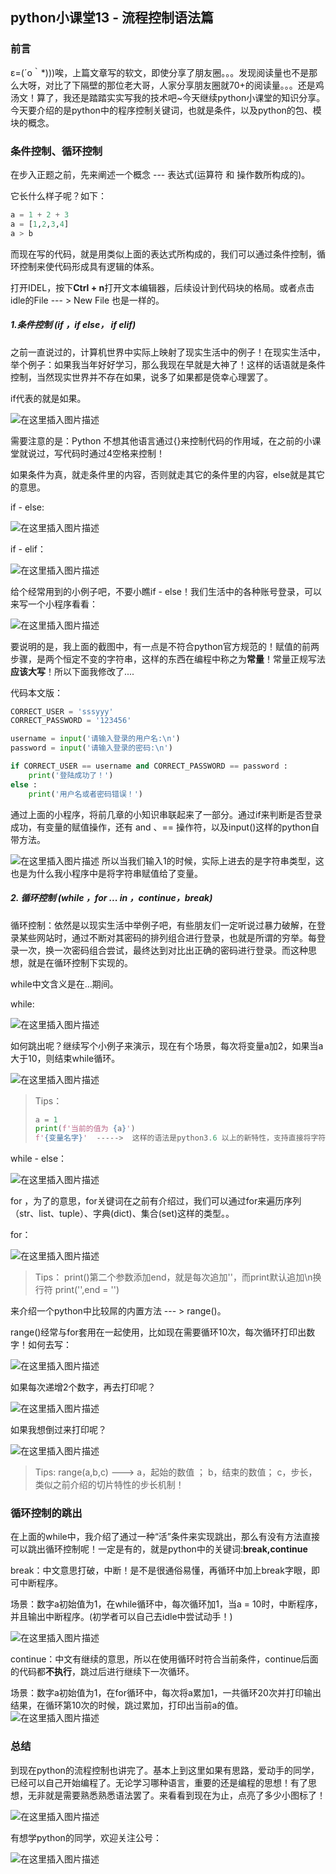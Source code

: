 ## python小课堂13 - 流程控制语法篇


### 前言

ε=(´ο｀*)))唉，上篇文章写的软文，即使分享了朋友圈。。。发现阅读量也不是那么大呀，对比了下隔壁的那位老大哥，人家分享朋友圈就70+的阅读量。。。还是鸡汤文！算了，我还是踏踏实实写我的技术吧~今天继续python小课堂的知识分享。今天要介绍的是python中的程序控制关键词，也就是条件，以及python的包、模块的概念。

### 条件控制、循环控制

在步入正题之前，先来阐述一个概念 --- 表达式(运算符 和 操作数所构成的)。

它长什么样子呢？如下：

```python
a = 1 + 2 + 3
a = [1,2,3,4]
a > b
```

而现在写的代码，就是用类似上面的表达式所构成的，我们可以通过条件控制，循环控制来使代码形成具有逻辑的体系。

打开IDEL，按下**Ctrl + n**打开文本编辑器，后续设计到代码块的格局。或者点击idle的File --- > New File 也是一样的。

##### 1.条件控制  (if ，if  else， if elif)

之前一直说过的，计算机世界中实际上映射了现实生活中的例子！在现实生活中，举个例子：如果我当年好好学习，那么我现在早就是大神了！这样的话语就是条件控制，当然现实世界并不存在如果，说多了如果都是侥幸心理罢了。

if代表的就是如果。

![在这里插入图片描述](https://img-blog.csdnimg.cn/20181129122749846.png?x-oss-process=image/watermark,type_ZmFuZ3poZW5naGVpdGk,shadow_10,text_aHR0cHM6Ly9ibG9nLmNzZG4ubmV0L3M3NDA1NTY0NzI=,size_16,color_FFFFFF,t_70)

需要注意的是：Python 不想其他语言通过{}来控制代码的作用域，在之前的小课堂就说过，写代码时通过4空格来控制！


如果条件为真，就走条件里的内容，否则就走其它的条件里的内容，else就是其它的意思。

if - else:

![在这里插入图片描述](https://img-blog.csdnimg.cn/20181129122805471.png?x-oss-process=image/watermark,type_ZmFuZ3poZW5naGVpdGk,shadow_10,text_aHR0cHM6Ly9ibG9nLmNzZG4ubmV0L3M3NDA1NTY0NzI=,size_16,color_FFFFFF,t_70)

if - elif：

![在这里插入图片描述](https://img-blog.csdnimg.cn/20181129122815315.png?x-oss-process=image/watermark,type_ZmFuZ3poZW5naGVpdGk,shadow_10,text_aHR0cHM6Ly9ibG9nLmNzZG4ubmV0L3M3NDA1NTY0NzI=,size_16,color_FFFFFF,t_70)

给个经常用到的小例子吧，不要小瞧if - else！我们生活中的各种账号登录，可以来写一个小程序看看：

![在这里插入图片描述](https://img-blog.csdnimg.cn/20181129122823582.png?x-oss-process=image/watermark,type_ZmFuZ3poZW5naGVpdGk,shadow_10,text_aHR0cHM6Ly9ibG9nLmNzZG4ubmV0L3M3NDA1NTY0NzI=,size_16,color_FFFFFF,t_70)

要说明的是，我上面的截图中，有一点是不符合python官方规范的！赋值的前两步骤，是两个恒定不变的字符串，这样的东西在编程中称之为**常量**！常量正规写法**应该大写**！所以下面我修改了....


代码本文版：


```python
CORRECT_USER = 'sssyyy'
CORRECT_PASSWORD = '123456'

username = input('请输入登录的用户名:\n')
password = input('请输入登录的密码:\n')

if CORRECT_USER == username and CORRECT_PASSWORD == password :
    print('登陆成功了！')
else :
    print('用户名或者密码错误！')
```

通过上面的小程序，将前几章的小知识串联起来了一部分。通过if来判断是否登录成功，有变量的赋值操作，还有 and 、== 操作符，以及input()这样的python自带方法。

  ![在这里插入图片描述](https://img-blog.csdnimg.cn/20181129122905538.png)
所以当我们输入1的时候，实际上进去的是字符串类型，这也是为什么我小程序中是将字符串赋值给了变量。

 ##### 2. 循环控制   (while  ，for ...  in ，continue，break)

循环控制：依然是以现实生活中举例子吧，有些朋友们一定听说过暴力破解，在登录某些网站时，通过不断对其密码的排列组合进行登录，也就是所谓的穷举。每登录一次，换一次密码组合尝试，最终达到对比出正确的密码进行登录。而这种思想，就是在循环控制下实现的。

while中文含义是在…期间。

while:

![在这里插入图片描述](https://img-blog.csdnimg.cn/2018112912292733.png?x-oss-process=image/watermark,type_ZmFuZ3poZW5naGVpdGk,shadow_10,text_aHR0cHM6Ly9ibG9nLmNzZG4ubmV0L3M3NDA1NTY0NzI=,size_16,color_FFFFFF,t_70)


如何跳出呢？继续写个小例子来演示，现在有个场景，每次将变量a加2，如果当a大于10，则结束while循环。

![在这里插入图片描述](https://img-blog.csdnimg.cn/20181129122936595.png?x-oss-process=image/watermark,type_ZmFuZ3poZW5naGVpdGk,shadow_10,text_aHR0cHM6Ly9ibG9nLmNzZG4ubmV0L3M3NDA1NTY0NzI=,size_16,color_FFFFFF,t_70)

>Tips：
>```python
>a = 1
>print(f'当前的值为 {a}')
>f'{变量名字}'  ----->  这样的语法是python3.6 以上的新特性，支持直接将字符串进行格式化。而不需要自己手动在后面累加。


while - else：



![在这里插入图片描述](https://img-blog.csdnimg.cn/20181129123033951.png?x-oss-process=image/watermark,type_ZmFuZ3poZW5naGVpdGk,shadow_10,text_aHR0cHM6Ly9ibG9nLmNzZG4ubmV0L3M3NDA1NTY0NzI=,size_16,color_FFFFFF,t_70)


for ，为了的意思，for关键词在之前有介绍过，我们可以通过for来遍历序列（str、list、tuple）、字典(dict)、集合(set)这样的类型。。

for：

![在这里插入图片描述](https://img-blog.csdnimg.cn/20181129123047324.png?x-oss-process=image/watermark,type_ZmFuZ3poZW5naGVpdGk,shadow_10,text_aHR0cHM6Ly9ibG9nLmNzZG4ubmV0L3M3NDA1NTY0NzI=,size_16,color_FFFFFF,t_70)

> Tips：
> print()第二个参数添加end，就是每次追加''，而print默认追加\n换行符
> print('',end = '')

来介绍一个python中比较屌的内置方法 --- > range()。

range()经常与for套用在一起使用，比如现在需要循环10次，每次循环打印出数字！如何去写：

![在这里插入图片描述](https://img-blog.csdnimg.cn/20181129123114328.png?x-oss-process=image/watermark,type_ZmFuZ3poZW5naGVpdGk,shadow_10,text_aHR0cHM6Ly9ibG9nLmNzZG4ubmV0L3M3NDA1NTY0NzI=,size_16,color_FFFFFF,t_70)

如果每次递增2个数字，再去打印呢？



![在这里插入图片描述](https://img-blog.csdnimg.cn/20181129123122987.png?x-oss-process=image/watermark,type_ZmFuZ3poZW5naGVpdGk,shadow_10,text_aHR0cHM6Ly9ibG9nLmNzZG4ubmV0L3M3NDA1NTY0NzI=,size_16,color_FFFFFF,t_70)

如果我想倒过来打印呢？



![在这里插入图片描述](https://img-blog.csdnimg.cn/20181129123133376.png?x-oss-process=image/watermark,type_ZmFuZ3poZW5naGVpdGk,shadow_10,text_aHR0cHM6Ly9ibG9nLmNzZG4ubmV0L3M3NDA1NTY0NzI=,size_16,color_FFFFFF,t_70)

> Tips:
> range(a,b,c)  --->  a，起始的数值 ； b，结束的数值； c，步长，类似之前介绍的切片特性的步长机制！

### 循环控制的跳出

在上面的while中，我介绍了通过一种“活”条件来实现跳出，那么有没有方法直接可以跳出循环控制呢！一定是有的，就是python中的关键词:**break,continue**

break：中文意思打破，中断！是不是很通俗易懂，再循环中加上break字眼，即可中断程序。

场景：数字a初始值为1，在while循环中，每次循环加1，当a = 10时，中断程序，并且输出中断程序。(初学者可以自己去idle中尝试动手！)

![在这里插入图片描述](https://img-blog.csdnimg.cn/20181129123206659.png?x-oss-process=image/watermark,type_ZmFuZ3poZW5naGVpdGk,shadow_10,text_aHR0cHM6Ly9ibG9nLmNzZG4ubmV0L3M3NDA1NTY0NzI=,size_16,color_FFFFFF,t_70)


continue：中文有继续的意思，所以在使用循环时符合当前条件，continue后面的代码都**不执行**，跳过后进行继续下一次循环。

场景：数字a初始值为1，在for循环中，每次将a累加1，一共循环20次并打印输出结果，在循环第10次的时候，跳过累加，打印出当前a的值。
![在这里插入图片描述](https://img-blog.csdnimg.cn/20181129123219286.png?x-oss-process=image/watermark,type_ZmFuZ3poZW5naGVpdGk,shadow_10,text_aHR0cHM6Ly9ibG9nLmNzZG4ubmV0L3M3NDA1NTY0NzI=,size_16,color_FFFFFF,t_70)

### 总结

到现在python的流程控制也讲完了。基本上到这里如果有思路，爱动手的同学，已经可以自己开始编程了。无论学习哪种语言，重要的还是编程的思想！有了思想，无非就是需要熟悉熟悉语法罢了。来看看到现在为止，点亮了多少小图标了！

![在这里插入图片描述](https://img-blog.csdnimg.cn/20181129123241531.png?x-oss-process=image/watermark,type_ZmFuZ3poZW5naGVpdGk,shadow_10,text_aHR0cHM6Ly9ibG9nLmNzZG4ubmV0L3M3NDA1NTY0NzI=,size_16,color_FFFFFF,t_70)

有想学python的同学，欢迎关注公号：

![在这里插入图片描述](https://img-blog.csdnimg.cn/20181129123327529.png)